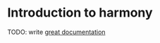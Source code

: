 # Introduction to harmony

TODO: write [great documentation](http://jacobian.org/writing/what-to-write/)
